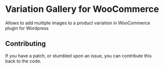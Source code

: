 # Variation Gallery for WooCommerce

Allows to add multiple images to a product variation in WooCommerce plugin for Wordpress

## Contributing

If you have a patch, or stumbled upon an issue, you can contribute this back to the code.
